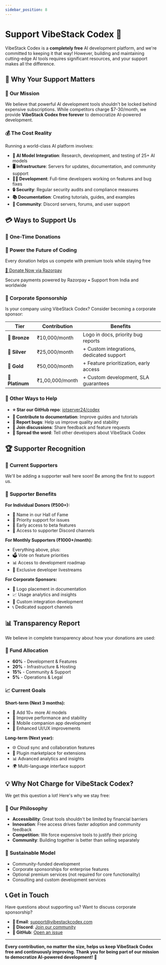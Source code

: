 ```yaml
---
sidebar_position: 8
---
```


# Support VibeStack Codex 💝

VibeStack Codex is a **completely free** AI development platform, and we're committed to keeping it that way! However, building and maintaining cutting-edge AI tools requires significant resources, and your support makes all the difference.

## 🌟 **Why Your Support Matters**

### 🎯 **Our Mission**
We believe that powerful AI development tools shouldn't be locked behind expensive subscriptions. While competitors charge $7-30/month, we provide **VibeStack Codex free forever** to democratize AI-powered development.

### 💰 **The Cost Reality**
Running a world-class AI platform involves:

- **🤖 AI Model Integration**: Research, development, and testing of 25+ AI models
- **🖥️ Infrastructure**: Servers for updates, documentation, and community support  
- **👨‍💻 Development**: Full-time developers working on features and bug fixes
- **🔒 Security**: Regular security audits and compliance measures
- **📚 Documentation**: Creating tutorials, guides, and examples
- **🤝 Community**: Discord servers, forums, and user support

## 💳 **Ways to Support Us**

### 🚀 **One-Time Donations**

<div style={{textAlign: 'center', margin: '3rem 0', padding: '3rem', background: 'linear-gradient(135deg, #667eea 0%, #764ba2 100%)', borderRadius: '20px', color: 'white', boxShadow: '0 20px 60px rgba(102,126,234,0.3)'}}>
  <h3 style={{color: 'white', marginBottom: '1rem', fontSize: '2rem'}}>🚀 Power the Future of Coding</h3>
  <p style={{marginBottom: '2rem', opacity: '0.9', fontSize: '1.2rem'}}>
    Every donation helps us compete with premium tools while staying free
  </p>
  <a 
    href="https://razorpay.me/@megavault" 
    target="_blank" 
    rel="noopener noreferrer"
    style={{
      display: 'inline-block',
      background: 'linear-gradient(135deg, #FF6B6B 0%, #4ECDC4 100%)',
      color: 'white',
      padding: '1.5rem 3rem',
      borderRadius: '60px',
      textDecoration: 'none',
      fontWeight: 'bold',
      fontSize: '1.3rem',
      boxShadow: '0 10px 30px rgba(255,107,107,0.5)',
      transition: 'all 0.3s ease',
      border: 'none',
      textTransform: 'uppercase',
      letterSpacing: '1px'
    }}
  >
    💝 Donate Now via Razorpay
  </a>
  <p style={{marginTop: '1.5rem', opacity: '0.8', fontSize: '0.9rem'}}>
    Secure payments powered by Razorpay • Support from India and worldwide
  </p>
</div>

### 🏢 **Corporate Sponsorship**

Is your company using VibeStack Codex? Consider becoming a corporate sponsor:

| Tier | Contribution | Benefits |
|------|-------------|----------|
| **🥉 Bronze** | ₹10,000/month | Logo in docs, priority bug reports |
| **🥈 Silver** | ₹25,000/month | + Custom integrations, dedicated support |
| **🥇 Gold** | ₹50,000/month | + Feature prioritization, early access |
| **💎 Platinum** | ₹1,00,000/month | + Custom development, SLA guarantees |

### 🎁 **Other Ways to Help**

- **⭐ Star our GitHub repo**: [iotserver24/codex](https://github.com/iotserver24/codex)
- **📝 Contribute to documentation**: Improve guides and tutorials
- **🐛 Report bugs**: Help us improve quality and stability
- **💬 Join discussions**: Share feedback and feature requests
- **📢 Spread the word**: Tell other developers about VibeStack Codex

## 🏆 **Supporter Recognition**

### 🌟 **Current Supporters**

We'll be adding a supporter wall here soon! Be among the first to support us.

### 🎯 **Supporter Benefits**

**For Individual Donors (₹500+):**
- 🏅 Name in our Hall of Fame
- 🎯 Priority support for issues
- 📢 Early access to beta features
- 💬 Access to supporter Discord channels

**For Monthly Supporters (₹1000+/month):**
- Everything above, plus:
- 🗳️ Vote on feature priorities
- 📊 Access to development roadmap
- 🎥 Exclusive developer livestreams

**For Corporate Sponsors:**
- 🏢 Logo placement in documentation
- 📈 Usage analytics and insights
- 🔧 Custom integration development
- 📞 Dedicated support channels

## 📊 **Transparency Report**

We believe in complete transparency about how your donations are used:

### 🎯 **Fund Allocation**
- **60%** - Development & Features
- **20%** - Infrastructure & Hosting  
- **15%** - Community & Support
- **5%** - Operations & Legal

### 📈 **Current Goals**

**Short-term (Next 3 months):**
- 🤖 Add 10+ more AI models
- 🔧 Improve performance and stability
- 📱 Mobile companion app development
- 🎨 Enhanced UI/UX improvements

**Long-term (Next year):**
- 🌐 Cloud sync and collaboration features
- 🔌 Plugin marketplace for extensions
- 📊 Advanced analytics and insights
- 🌍 Multi-language interface support

## 💡 **Why Not Charge for VibeStack Codex?**

We get this question a lot! Here's why we stay free:

### 🎯 **Our Philosophy**
- **Accessibility**: Great tools shouldn't be limited by financial barriers
- **Innovation**: Free access drives faster adoption and community feedback
- **Competition**: We force expensive tools to justify their pricing
- **Community**: Building together is better than selling separately

### 🔄 **Sustainable Model**
- Community-funded development
- Corporate sponsorships for enterprise features
- Optional premium services (not required for core functionality)
- Consulting and custom development services

## 📞 **Get in Touch**

Have questions about supporting us? Want to discuss corporate sponsorship?

- **📧 Email**: [support@vibestackcodex.com](mailto:support@vibestackcodex.com)
- **💬 Discord**: [Join our community](https://discord.gg/vibestackcodex)
- **🐙 GitHub**: [Open an issue](https://github.com/iotserver24/codex/issues)

---

**Every contribution, no matter the size, helps us keep VibeStack Codex free and continuously improving. Thank you for being part of our mission to democratize AI-powered development!** 🚀 